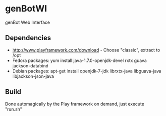 genBotWI
========
genBot Web Interface

Dependencies
------------
* http://www.playframework.com/download - Choose "classic", extract to /opt
* Fedora packages: yum install java-1.7.0-openjdk-devel rxtx guava jackson-databind
* Debian packages: apt-get install openjdk-7-jdk librxtx-java libguava-java libjackson-json-java

Build
-----
Done automagically by the Play framework on demand, just execute "run.sh"
